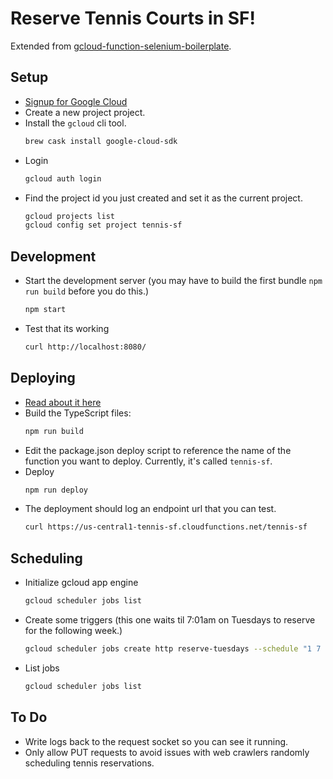 # Reserve Tennis Courts in SF!

Extended from [gcloud-function-selenium-boilerplate](https://github.com/ccorcos/gcloud-function-selenium-boilerplate).

## Setup
- [Signup for Google Cloud](https://console.cloud.google.com)
- Create a new project project.
- Install the `gcloud` cli tool.
	```sh
	brew cask install google-cloud-sdk
	```
- Login
	```sh
	gcloud auth login
	```
- Find the project id you just created and set it as the current project.
	```sh
	gcloud projects list
	gcloud config set project tennis-sf
	```

## Development
- Start the development server (you may have to build the first bundle `npm run build` before you do this.)
	```sh
	npm start
	```
- Test that its working
	```sh
	curl http://localhost:8080/
	```

## Deploying
- [Read about it here](https://cloud.google.com/functions/docs/deploying/filesystem)
- Build the TypeScript files:
	```sh
	npm run build
	```
- Edit the package.json deploy script to reference the name of the function you want to deploy. Currently, it's called `tennis-sf`.
- Deploy
	```sh
	npm run deploy
	```
- The deployment should log an endpoint url that you can test.
	```sh
	curl https://us-central1-tennis-sf.cloudfunctions.net/tennis-sf
	```

## Scheduling

- Initialize gcloud app engine
	```sh
	gcloud scheduler jobs list
	```

- Create some triggers (this one waits til 7:01am on Tuesdays to reserve for the following week.)
	```sh
	gcloud scheduler jobs create http reserve-tuesdays --schedule "1 7 * * 2" --time-zone "America/Los_Angeles" --uri "https://us-central1-tennis-sf.cloudfunctions.net/tennis-sf" --http-method GET
	```

- List jobs
	```sh
	gcloud scheduler jobs list
	```

## To Do

- Write logs back to the request socket so you can see it running.
- Only allow PUT requests to avoid issues with web crawlers randomly scheduling tennis reservations.